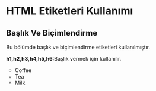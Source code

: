 <h1>HTML Etiketleri Kullanımı</h1>

<h2>Başlık Ve Biçimlendirme</h2>
<p>Bu bölümde başlık ve biçimlendirme etiketleri kullanılmıştır.</p>
<p><b> h1,h2,h3,h4,h5,h6</b>:Başlık vermek için kullanılır.</p> 



<ul style="list-style-type:circle">
  <li>Coffee</li>
  <li>Tea</li>
  <li>Milk</li>
</ul>
